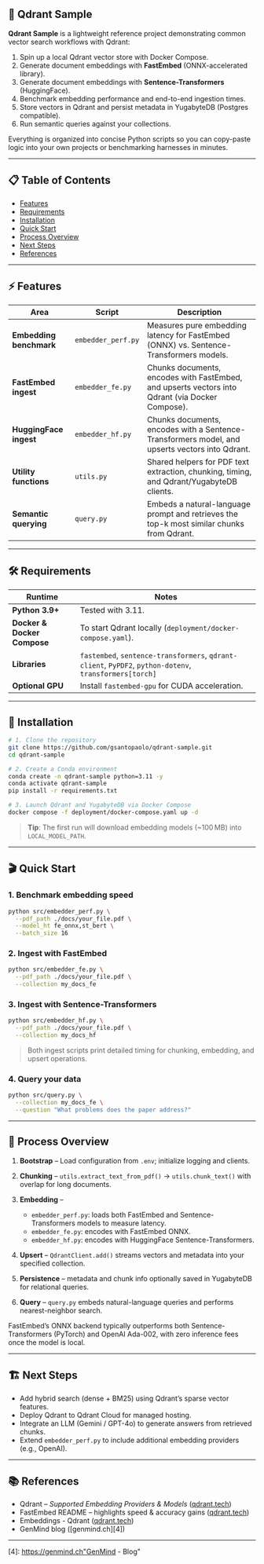 ## 🧩 Qdrant Sample

**Qdrant Sample** is a lightweight reference project demonstrating common vector search workflows with Qdrant:

1. Spin up a local Qdrant vector store with Docker Compose.
2. Generate document embeddings with **FastEmbed** (ONNX-accelerated library).
3. Generate document embeddings with **Sentence-Transformers** (HuggingFace).
4. Benchmark embedding performance and end-to-end ingestion times.
5. Store vectors in Qdrant and persist metadata in YugabyteDB (Postgres compatible).
6. Run semantic queries against your collections.

Everything is organized into concise Python scripts so you can copy-paste logic into your own projects or benchmarking harnesses in minutes.

---

## 📋 Table of Contents

* [Features](#-features)
* [Requirements](#-requirements)
* [Installation](#-installation)
* [Quick Start](#-quick-start)
* [Process Overview](#-process-overview)
* [Next Steps](#-next-steps)
* [References](#-references)

---

## ⚡️ Features

| Area                    | Script             | Description                                                                                     |
| ----------------------- | ------------------ | ----------------------------------------------------------------------------------------------- |
| **Embedding benchmark** | `embedder_perf.py` | Measures pure embedding latency for FastEmbed (ONNX) vs. Sentence-Transformers models.          |
| **FastEmbed ingest**    | `embedder_fe.py`   | Chunks documents, encodes with FastEmbed, and upserts vectors into Qdrant (via Docker Compose). |
| **HuggingFace ingest**  | `embedder_hf.py`   | Chunks documents, encodes with a Sentence-Transformers model, and upserts vectors into Qdrant.  |
| **Utility functions**   | `utils.py`         | Shared helpers for PDF text extraction, chunking, timing, and Qdrant/YugabyteDB clients.        |
| **Semantic querying**   | `query.py`         | Embeds a natural-language prompt and retrieves the top-k most similar chunks from Qdrant.       |

---

## 🛠️ Requirements

| Runtime                     | Notes                                                                                                   |
| --------------------------- | ------------------------------------------------------------------------------------------------------- |
| **Python 3.9+**             | Tested with 3.11.                                                                                       |
| **Docker & Docker Compose** | To start Qdrant locally (`deployment/docker-compose.yaml`).                                             |
| **Libraries**               | `fastembed`, `sentence-transformers`, `qdrant-client`, `PyPDF2`, `python-dotenv`, `transformers[torch]` |
| **Optional GPU**            | Install `fastembed-gpu` for CUDA acceleration.                                                          |

---

## 🚀 Installation

```bash
# 1. Clone the repository
git clone https://github.com/gsantopaolo/qdrant-sample.git
cd qdrant-sample

# 2. Create a Conda environment
conda create -n qdrant-sample python=3.11 -y
conda activate qdrant-sample
pip install -r requirements.txt

# 3. Launch Qdrant and YugabyteDB via Docker Compose
docker compose -f deployment/docker-compose.yaml up -d
```

> **Tip**: The first run will download embedding models (\~100 MB) into `LOCAL_MODEL_PATH`.

---

## 🎬 Quick Start

### 1. Benchmark embedding speed

```bash
python src/embedder_perf.py \
  --pdf_path ./docs/your_file.pdf \
  --model_ht fe_onnx,st_bert \
  --batch_size 16
```

### 2. Ingest with FastEmbed

```bash
python src/embedder_fe.py \
  --pdf_path ./docs/your_file.pdf \
  --collection my_docs_fe
```

### 3. Ingest with Sentence-Transformers

```bash
python src/embedder_hf.py \
  --pdf_path ./docs/your_file.pdf \
  --collection my_docs_hf
```

> Both ingest scripts print detailed timing for chunking, embedding, and upsert operations.

### 4. Query your data

```bash
python src/query.py \
  --collection my_docs_fe \
  --question "What problems does the paper address?"
```

---

## 🔄 Process Overview

1. **Bootstrap** – Load configuration from `.env`; initialize logging and clients.
2. **Chunking** – `utils.extract_text_from_pdf()` → `utils.chunk_text()` with overlap for long documents.
3. **Embedding** –

   * `embedder_perf.py`: loads both FastEmbed and Sentence-Transformers models to measure latency.
   * `embedder_fe.py`: encodes with FastEmbed ONNX.
   * `embedder_hf.py`: encodes with HuggingFace Sentence-Transformers.
4. **Upsert** – `QdrantClient.add()` streams vectors and metadata into your specified collection.
5. **Persistence** – metadata and chunk info optionally saved in YugabyteDB for relational queries.
6. **Query** – `query.py` embeds natural-language queries and performs nearest-neighbor search.

FastEmbed’s ONNX backend typically outperforms both Sentence-Transformers (PyTorch) and OpenAI Ada-002, with zero inference fees once the model is local.

---

## 🏗️ Next Steps

* Add hybrid search (dense + BM25) using Qdrant’s sparse vector features.
* Deploy Qdrant to Qdrant Cloud for managed hosting.
* Integrate an LLM (Gemini / GPT-4o) to generate answers from retrieved chunks.
* Extend `embedder_perf.py` to include additional embedding providers (e.g., OpenAI).

---

## 📚 References

* Qdrant – *Supported Embedding Providers & Models* ([qdrant.tech][1])
* FastEmbed README – highlights speed & accuracy gains ([qdrant.tech][2])
* Embeddings - Qdrant ([qdrant.tech][3])
* GenMind blog ([genmind.ch][4])

---
[1]: https://github.com/qdrant/fastembed?utm_source=genmind.ch "qdrant/fastembed: Fast, Accurate, Lightweight Python library to make ..."
[2]: https://qdrant.tech/articles/fastembed/?utm_source=genmind.ch "FastEmbed: Qdrant's Efficient Python Library for Embedding ..."
[3]: https://qdrant.tech/documentation/embeddings/?utm_source=genmind.ch "Embeddings - Qdrant"
[4]: https://genmind.ch"GenMind - Blog"
